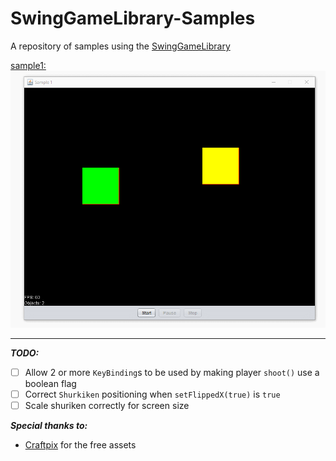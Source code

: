 # SwingGameLibrary-Samples
A repository of samples using the [SwingGameLibrary](https://github.com/davidkroukamp/swinggamelibrary)

[sample1:](https://github.com/davidkroukamp/SwingGameLibrary-Samples/tree/main/sample1)
![sample1 example](https://github.com/davidkroukamp/SwingGameLibrary-Samples/blob/main/sample1.gif)

***

***TODO:***
- [ ] Allow 2 or more `KeyBinding`s to be used by making player `shoot()` use a boolean flag
- [ ] Correct `Shurkiken` positioning when `setFlippedX(true)` is `true`
- [ ] Scale shuriken correctly for screen size

***Special thanks to:***

* [Craftpix](https://craftpix.net/) for the free assets
